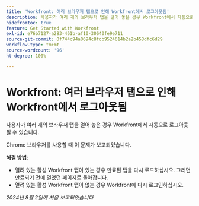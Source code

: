 ```yaml
---
title: 'Workfront: 여러 브라우저 탭으로 인해 Workfront에서 로그아웃됨'
description: 사용자가 여러 개의 브라우저 탭을 열어 놓은 경우 Workfront에서 자동으로 로그아웃될 수 있습니다.
hidefromtoc: true
feature: Get Started with Workfront
exl-id: e76b7127-a283-461b-af10-30640fe9e711
source-git-commit: 0f744c94a0694c8fcb9524614b2a2b458dfc6d29
workflow-type: tm+mt
source-wordcount: '96'
ht-degree: 100%

---
```


# Workfront: 여러 브라우저 탭으로 인해 Workfront에서 로그아웃됨

<!--Valid issue, won't fix. will be fixed by -->

사용자가 여러 개의 브라우저 탭을 열어 놓은 경우 Workfront에서 자동으로 로그아웃될 수 있습니다.

Chrome 브라우저를 사용할 때 이 문제가 보고되었습니다.

**해결 방법:**

* 열려 있는 활성 Workfront 탭이 있는 경우 만료된 탭을 다시 로드하십시오. 그러면 만료되기 전에 열었던 페이지로 돌아갑니다.
* 열려 있는 활성 Workfront 탭이 없는 경우 Workfront에 다시 로그인하십시오.

_2024년 8월 2일에 처음 보고되었습니다._
